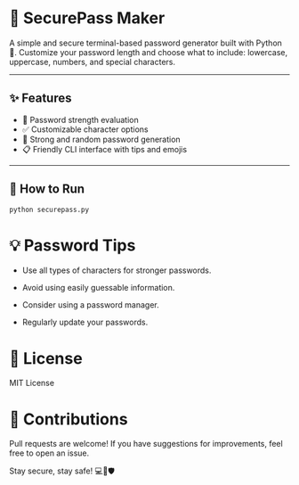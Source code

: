 # 🔐 SecurePass Maker

A simple and secure terminal-based password generator built with Python 🐍. Customize your password length and choose what to include: lowercase, uppercase, numbers, and special characters.

---

## ✨ Features

- 🧪 Password strength evaluation
- ✅ Customizable character options
- 🔐 Strong and random password generation
- 📋 Friendly CLI interface with tips and emojis

---

## 🚀 How to Run

```bash
python securepass.py
```

# 💡 Password Tips

* Use all types of characters for stronger passwords.

* Avoid using easily guessable information.

* Consider using a password manager.

* Regularly update your passwords.

# 📂 License
MIT License

# 🤝 Contributions

Pull requests are welcome! If you have suggestions for improvements, feel free to open an issue.


Stay secure, stay safe! 💻🔐🛡️

